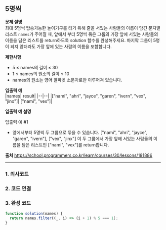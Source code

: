 ## 5명씩

**문제 설명**  
최대 5명씩 탑승가능한 놀이기구를 타기 위해 줄을 서있는 사람들의 이름이 담긴 문자열 리스트 `names`가 주어질 때, 앞에서 부터 5명씩 묶은 그룹의 가장 앞에 서있는 사람들의 이름을 담은 리스트를 return하도록 solution 함수를 완성해주세요. 마지막 그룹이 5명이 되지 않더라도 가장 앞에 있는 사람의 이름을 포함합니다.

**제한사항**

- 5 ≤ names의 길이 ≤ 30
- 1 ≤ names의 원소의 길이 ≤ 10
- names의 원소는 영어 알파벳 소문자로만 이루어져 있습니다.

**입출력 예**  
|names| result|
|--|--|
|["nami", "ahri", "jayce", "garen", "ivern", "vex", "jinx"]| ["nami", "vex"]|

**입출력 예 설명**

입출력 예 #1

- 앞에서부터 5명씩 두 그룹으로 묶을 수 있습니다. ["nami", "ahri", "jayce", "garen", "ivern"], ["vex", "jinx"] 이 두 그룹에서 가장 앞에 서있는 사람들의 이름을 담은 리스트인 ["nami", "vex"]를 return합니다.

**출처**
https://school.programmers.co.kr/learn/courses/30/lessons/181886

---

### 1. 의사코드

### 2. 코드 연결

### 3. 완성 코드

```javascript
function solution(names) {
  return names.filter((_, i) => (i + 1) % 5 === 1);
}
```
